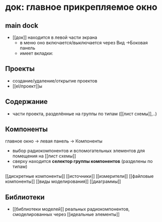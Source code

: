 # док: главное прикрепляемое окно
## main dock

- [[док]] находится в левой части экрана
	- в меню оно включается/выключается через
		Вид ->Боковая панель
	- имеет вкладки:

## Проекты
- создание/удаление/открытие проектов
- [[el/проект]]ы

## Содержание
- части проекта, разделённые на группы по типам ([[лист схемы]],..)

## Компоненты
главное окно -> левая панель -> Компоненты
- выбор радиокомпонентов и вспомогательных элементов для помещения на [[лист схемы]]
- сверху находится **селектор группы компонентов** (разделены по типам)

[[дискретные компоненты]]
[[источники]]
[[измерители]]
[[файловые компоненты]]
[[виды моделирования]]
[[диаграммы]]

## Библиотеки
- [[библиотеки моделей]] реальных радиокомпонентов, смоделированных через [[идеальные элементы]]

